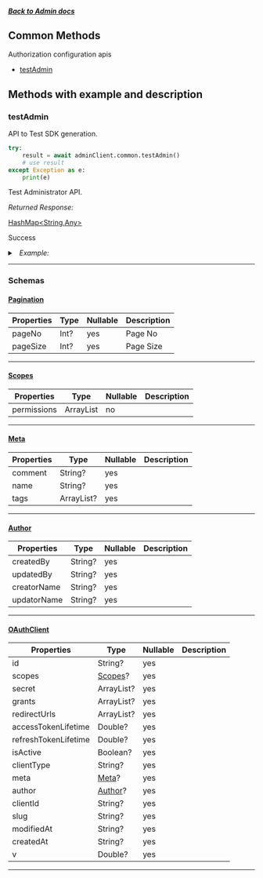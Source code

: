 



##### [Back to Admin docs](./README.md)

## Common Methods
Authorization configuration apis
* [testAdmin](#testadmin)



## Methods with example and description


### testAdmin
API to Test SDK generation.




```python
try:
    result = await adminClient.common.testAdmin()
    # use result
except Exception as e:
    print(e)
```






Test Administrator API.

*Returned Response:*




[HashMap<String,Any>](#HashMap<String,Any>)

Success




<details>
<summary><i>&nbsp; Example:</i></summary>

```json

```
</details>









---



### Schemas

 
 
 #### [Pagination](#Pagination)

 | Properties | Type | Nullable | Description |
 | ---------- | ---- | -------- | ----------- |
 | pageNo | Int? |  yes  | Page No |
 | pageSize | Int? |  yes  | Page Size |

---


 
 
 #### [Scopes](#Scopes)

 | Properties | Type | Nullable | Description |
 | ---------- | ---- | -------- | ----------- |
 | permissions | ArrayList<String> |  no  |  |

---


 
 
 #### [Meta](#Meta)

 | Properties | Type | Nullable | Description |
 | ---------- | ---- | -------- | ----------- |
 | comment | String? |  yes  |  |
 | name | String? |  yes  |  |
 | tags | ArrayList<String>? |  yes  |  |

---


 
 
 #### [Author](#Author)

 | Properties | Type | Nullable | Description |
 | ---------- | ---- | -------- | ----------- |
 | createdBy | String? |  yes  |  |
 | updatedBy | String? |  yes  |  |
 | creatorName | String? |  yes  |  |
 | updatorName | String? |  yes  |  |

---


 
 
 #### [OAuthClient](#OAuthClient)

 | Properties | Type | Nullable | Description |
 | ---------- | ---- | -------- | ----------- |
 | id | String? |  yes  |  |
 | scopes | [Scopes](#Scopes)? |  yes  |  |
 | secret | ArrayList<String>? |  yes  |  |
 | grants | ArrayList<String>? |  yes  |  |
 | redirectUrls | ArrayList<String>? |  yes  |  |
 | accessTokenLifetime | Double? |  yes  |  |
 | refreshTokenLifetime | Double? |  yes  |  |
 | isActive | Boolean? |  yes  |  |
 | clientType | String? |  yes  |  |
 | meta | [Meta](#Meta)? |  yes  |  |
 | author | [Author](#Author)? |  yes  |  |
 | clientId | String? |  yes  |  |
 | slug | String? |  yes  |  |
 | modifiedAt | String? |  yes  |  |
 | createdAt | String? |  yes  |  |
 | v | Double? |  yes  |  |

---



